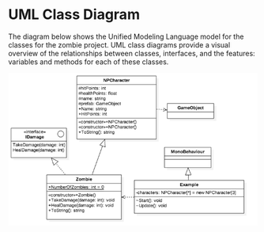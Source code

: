# UML Class Diagram


The diagram below shows the Unified Modeling Language model for the classes for the zombie project.  UML class diagrams provide a visual overview of the relationships between classes, interfaces, and the features: variables and methods for each of these classes.  

![](NPCharacterUML.png)
